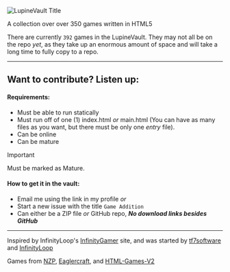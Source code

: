 ![LupineVault Title](https://github.com/LupineVault/LupineVault/blob/9b48de37df4ba9a69dc613817c497c84ce27e57a/tinyTitle.png)

A collection over over 350 games written in HTML5

There are currently ```392``` games in the LupineVault. They may not all be on the repo _yet_, as they take up an enormous amount of space and will take a long time to fully copy to a repo.

---
## Want to contribute? Listen up:

#### Requirements:

- Must be able to run statically
- Must run off of one (1) index.html _or_ main.html (You can have as many files as you want, but there must be only one _entry_ file).
- Can be online
- Can be mature
> [!IMPORTANT]
> Must be marked as Mature.

#### How to get it in the vault:

- Email me using the link in my profile
              _or_
- Start a new issue with the title ```Game Addition```
- Can either be a ZIP file _or_ GitHub repo, ***No download links besides GitHub***

---
Inspired by InfinityLoop's [InfinityGamer](https://github.com/InfinityGamer-Game-Site) site, and was started by [tf7software](https://github.com/tf7software) and [InfinityLoop](https://github.com/InfinityLoop1)

Games from [NZP](https://github.com/nzp-team), [Eaglercraft](https://eaglercraft.com/), and [HTML-Games-V2](https://github.com/tw31122007/HTML-Games-V2)


